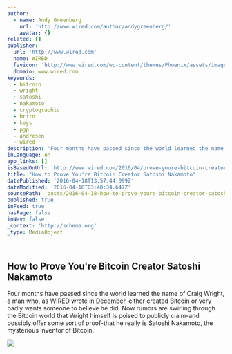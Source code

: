 ```yaml
---
author:
  - name: Andy Greenberg
    url: 'http://www.wired.com/author/andygreenberg/'
    avatar: {}
related: []
publisher:
  url: 'http://www.wired.com'
  name: WIRED
  favicon: 'http://www.wired.com/wp-content/themes/Phoenix/assets/images/favicon.ico'
  domain: www.wired.com
keywords:
  - bitcoin
  - wright
  - satoshi
  - nakamoto
  - cryptographic
  - brito
  - keys
  - pgp
  - andresen
  - wired
description: 'Four months have passed since the world learned the name of Craig Wright, a man who, as WIRED wrote in December, either created Bitcoin or very badly wants someone to believe he did. Now rumors are swirling through the Bitcoin world that Wright himself is poised to publicly claim-and possibly offer some sort of proof-that he really is Satoshi Nakamoto, the mysterious inventor of Bitcoin.'
inLanguage: en
app_links: []
isBasedOnUrl: 'http://www.wired.com/2016/04/prove-youre-bitcoin-creator-satoshi-nakamoto/'
title: "How to Prove You're Bitcoin Creator Satoshi Nakamoto"
datePublished: '2016-04-18T13:57:44.099Z'
dateModified: '2016-04-18T03:48:34.647Z'
sourcePath: _posts/2016-04-18-how-to-prove-youre-bitcoin-creator-satoshi-nakamoto.md
published: true
inFeed: true
hasPage: false
inNav: false
_context: 'http://schema.org'
_type: MediaObject

---
```

<article style=""><h1>How to Prove You're Bitcoin Creator Satoshi Nakamoto</h1><p>Four months have passed since the world learned the name of Craig Wright, a man who, as WIRED wrote in December, either created Bitcoin or very badly wants someone to believe he did. Now rumors are swirling through the Bitcoin world that Wright himself is poised to publicly claim-and possibly offer some sort of proof-that he really is Satoshi Nakamoto, the mysterious inventor of Bitcoin.</p><img src="http://www.wired.com/wp-content/uploads/2016/04/satoshi-450751061-feat-1200x630.jpg" /></article>
